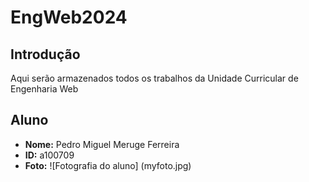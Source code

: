 # EngWeb2024

## Introdução
Aqui serão armazenados todos os trabalhos da Unidade Curricular de Engenharia Web

## Aluno

- **Nome:** Pedro Miguel Meruge Ferreira
- **ID:** a100709
- **Foto:** ![Fotografia do aluno] (myfoto.jpg)
